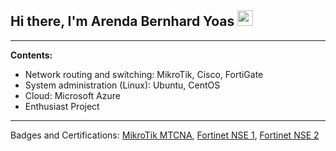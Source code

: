 ## Hi there, I'm Arenda Bernhard Yoas <img src="https://media.giphy.com/media/hvRJCLFzcasrR4ia7z/giphy.gif" width="25px">

<!--**Glad to see you here!**
![visitors](https://visitor-badge.glitch.me/badge?page_id=arendabernhardyoas.arendabernhardyoas)-->

** **

**Contents:**
* Network routing and switching: MikroTik, Cisco, FortiGate
* System administration (Linux): Ubuntu, CentOS
* Cloud: Microsoft Azure
* Enthusiast Project

** **

Badges and Certifications: [MikroTik MTCNA](https://mikrotik.com/training/certificates/b195157c5de021dea92d), [Fortinet NSE 1](https://training.fortinet.com/badges/badge.php?hash=d73d3691e936356573c3637bac181c9199c51c1b), [Fortinet NSE 2](https://training.fortinet.com/badges/badge.php?hash=7333a6c0774d851eab16ae4e8f75693ad1132f12)
